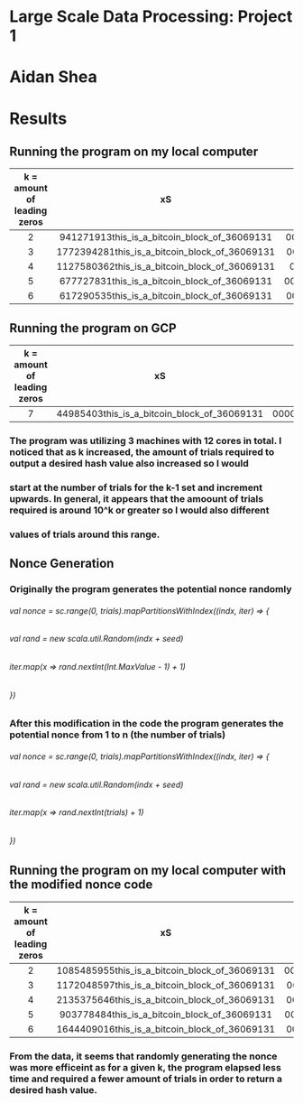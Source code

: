 # Large Scale Data Processing: Project 1
# Aidan Shea
# Results
## Running the program on my local computer
| k = amount of leading zeros          | xS                                            | Hash Value                                                       | Time Elapsed  | Number of Trials  |
| :----------------------------------: | :-------------------------------------------: | :--------------------------------------------------------------: | :-----------: | :---------------: |
| 2                                    | 941271913this_is_a_bitcoin_block_of_36069131  | 00eb4fe50c034351e7880796ed9f5b645c29f9bbf547d8821b939a94f777e543 | 2s            | 100               |  
| 3                                    | 1772394281this_is_a_bitcoin_block_of_36069131 | 0009016512b19eb0f47f51d711833dfdb5cb8f6d6da5611cee62d08f0d89ec63 | 2s            | 1000              |
| 4                                    | 1127580362this_is_a_bitcoin_block_of_36069131 | 0000557effc3c441567c23018f80ee05f9da054e2e56a1ef94be2af4b79308f2 | 2s            | 50000             |
| 5                                    | 677727831this_is_a_bitcoin_block_of_36069131  | 00000fff13501523d2df83e5990a9a620a73221a90b260384b101336154c78e2 | 4s            | 500000            |
| 6                                    | 617290535this_is_a_bitcoin_block_of_36069131  | 000000934d6e17cb0bfd5451d8ccc1251919a129f9aa9c52904bd43cfa072bf8 | 5s            | 1000000           |
## Running the program on GCP
| k = amount of leading zeros          | xS                                            | Hash Value                                                       | Time Elapsed  | Number of Trials  |
| :----------------------------------: | :-------------------------------------------: | :--------------------------------------------------------------: | :-----------: | :---------------: |
| 7                                    | 44985403this_is_a_bitcoin_block_of_36069131   | 0000000936023c0b24c6bb843daf446508ea0349c545cdda31d54ae12854ab33 | 3610s         | 1000000000        |  
### The program was utilizing 3 machines with 12 cores in total. I noticed that as k increased, the amount of trials required to output a desired hash value also increased so I would
### start at the number of trials for the k-1 set and increment upwards. In general, it appears that the amoount of trials required is around 10^k or greater so I would also different
### values of trials around this range.
## Nonce Generation
### Originally the program generates the potential nonce randomly
###### val nonce = sc.range(0, trials).mapPartitionsWithIndex((indx, iter) => {
######       val rand = new scala.util.Random(indx + seed)
######       iter.map(x => rand.nextInt(Int.MaxValue - 1) + 1)
######     })
### After this modification in the code the program generates the potential nonce from 1 to n (the number of trials)
###### val nonce = sc.range(0, trials).mapPartitionsWithIndex((indx, iter) => {
######      val rand = new scala.util.Random(indx + seed)
######      iter.map(x => rand.nextInt(trials) + 1)
######     })
## Running the program on my local computer with the modified nonce code
| k = amount of leading zeros          | xS                                            | Hash Value                                                       | Time Elapsed  | Number of Trials  |
| :----------------------------------: | :-------------------------------------------: | :--------------------------------------------------------------: | :-----------: | :---------------: |
| 2                                    | 1085485955this_is_a_bitcoin_block_of_36069131 | 000f8629ddf4892605429663101a03e5e399c3ef75d119eb469018da2e063d3c | 2s            | 500               |  
| 3                                    | 1172048597this_is_a_bitcoin_block_of_36069131 | 000483edb68cb5b0dfc94cda67745f31403c32b461fe6c23a2dbc79b8244ac2e | 2s            | 5000              |
| 4                                    | 2135375646this_is_a_bitcoin_block_of_36069131 | 0000aa75a902be99b1141ba91782a4d1a78d9f8ebc6212cd7f01a267f9aa5b72 | 2s            | 75000             |
| 5                                    | 903778484this_is_a_bitcoin_block_of_36069131  | 000008e81e5ab3a018c74e8eab7eadad33bf43cb9c57024a123d19cd1b95707e | 9s            | 1000000           |
| 6                                    | 1644409016this_is_a_bitcoin_block_of_36069131 | 0000002353b6b1505f2719af10ef82c33e0a8a21d627a2ea892383dcfa91d743 | 46s           | 25000000          |
### From the data, it seems that randomly generating the nonce was more efficeint as for a given k, the program elapsed less time and required a fewer amount of trials in order to return a desired hash value.
